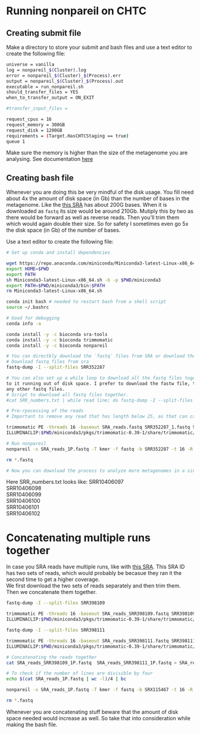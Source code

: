 # Running nonpareil on CHTC

## Creating submit file

Make a directory to store your submit and bash files and use a text editor to create the following file:

```bash
universe = vanilla
log = nonpareil_$(Cluster).log
error = nonpareil_$(Cluster)_$(Process).err
output = nonpareil_$(Cluster)_$(Process).out
executable = run_nonpareil.sh
should_transfer_files = YES
when_to_transfer_output = ON_EXIT

#transfer_input_files = 

request_cpus = 16
request_memory = 300GB
request_disk = 1200GB
requirements = (Target.HasCHTCStaging == true)
queue 1
```
Make sure the memory is higher than the size of the metagenome you are analysing. See documentation [here](https://nonpareil.readthedocs.io/en/latest/redundancy.html#common-options)

## Creating bash file

Whenever you are doing this be very mindful of the disk usage. You fill need about 4x the amount of disk space (in Gb) than the number of bases in the metagenome. Like the [this SRA](https://www.ncbi.nlm.nih.gov/sra/?term=SRR10389008) has about 200G bases. When it is downloaded as `fastq` its size would be around 210Gb. Mutiply this by two as there would be forward as well as reverse reads. Then you'll trim them which would again double their size. So for safety I sometimes even go 5x the disk space (in Gb) of the number of bases.

Use a text editor to create the following file:

```bash
# Set up conda and install dependencies

wget https://repo.anaconda.com/miniconda/Miniconda3-latest-Linux-x86_64.sh
export HOME=$PWD
export PATH
sh Miniconda3-latest-Linux-x86_64.sh -b -p $PWD/miniconda3
export PATH=$PWD/miniconda3/bin:$PATH
rm Miniconda3-latest-Linux-x86_64.sh

conda init bash # needed to restart bash from a shell script
source ~/.bashrc

# Good for debugging
conda info -a

conda install -y -c bioconda sra-tools
conda install -y -c bioconda trimmomatic
conda install -y -c bioconda nonpareil

# You can directkly download the `fastq` files from SRA or download the compressed `sra` files and then uncompress them into `fastq`. 
# Download fastq files from sra
fastq-dump -I --split-files SRR352287

# You can also set up a while loop to download all the fastq files together, I don't recommend it as then there are higher chances of the job terminating due 
to it running out of disk space. I prefer to download the fastw file, trim it, calculate the coverage by running nonpareil and then delete it before downloading 
any other fastq files.
# Script to download all fastq files together. 
#cat SRR_numbers.txt | while read line; do fastq-dump -I --split-files ${line}; done

# Pre-rpocessing of the reads
# Important to remove any read that has length below 25, as that can cause this [error](https://github.com/lmrodriguezr/nonpareil/issues/37)

trimmomatic PE -threads 16 -baseout SRA_reads.fastq SRR352287_1.fastq SRR352287_2.fastq \
ILLUMINACLIP:$PWD/miniconda3/pkgs/trimmomatic-0.39-1/share/trimmomatic/adapters/TruSeq3-PE.fa:2:30:10 MINLEN:25

# Run nonpareil
nonpareil -s SRA_reads_1P.fastq -T kmer -f fastq -b SRR352287 -t 16 -R 300000

rm *.fastq

# Now you can download the process to analyze more metagenomes in a single bash file, rather than submitting multiple jobs.
```
Here SRR_numbers.txt looks like:
SRR10406097   
SRR10406098   
SRR10406099   
SRR10406100   
SRR10406101   
SRR10406102   

# Concatenating multiple runs together

In case you SRA reads have multiple runs, like with [this SRA](https://www.ncbi.nlm.nih.gov/sra/?term=SRR398109). This SRA ID has two sets of reads, which would probably be becasue they ran it the second time to get a higher coverage.
<br> We first download the two sets of reads separately and then trim them. Then we concatenate them together.

```bash
fastq-dump -I --split-files SRR398109

trimmomatic PE -threads 16 -baseout SRA_reads_SRR398109.fastq SRR398109_1.fastq SRR398109_2.fastq \
ILLUMINACLIP:$PWD/miniconda3/pkgs/trimmomatic-0.39-1/share/trimmomatic/adapters/TruSeq3-PE.fa:2:30:10 MINLEN:25

fastq-dump -I --split-files SRR398111

trimmomatic PE -threads 16 -baseout SRA_reads_SRR398111.fastq SRR398111_1.fastq SRR398111_2.fastq \
ILLUMINACLIP:$PWD/miniconda3/pkgs/trimmomatic-0.39-1/share/trimmomatic/adapters/TruSeq3-PE.fa:2:30:10 MINLEN:25

# Concatenating the reads together
cat SRA_reads_SRR398109_1P.fastq  SRA_reads_SRR398111_1P.fastq > SRA_reads_1P.fastq

# To check if the number of lines are divisible by four
echo $(cat SRA_reads_1P.fastq | wc -l)/4 | bc

nonpareil -s SRA_reads_1P.fastq -T kmer -f fastq -b SRX115467 -t 16 -R 300000

rm *.fastq
```
Whenever you are concatenating stuff beware that the amount of disk space needed would increase as well. So take that into consideration while making the bash file.
